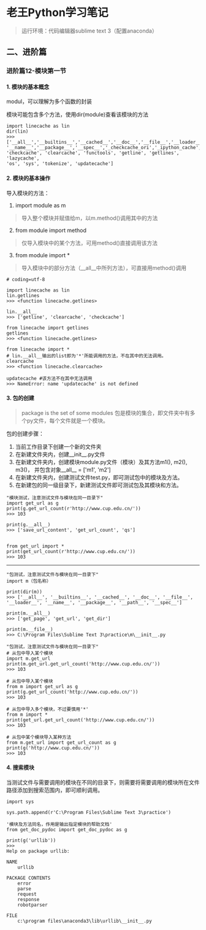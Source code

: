 # 老王Python学习笔记
> 运行环境：代码编辑器sublime text 3（配置anaconda）
## 二、进阶篇

### 进阶篇12-模块第一节


#### 1. 模块的基本概念
modul，可以理解为多个函数的封装

模块可能包含多个方法，使用dir(module)查看该模块的方法
```
import linecache as lin
dir(lin)
>>> ['__all__','__builtins__','__cached__','__doc__','__file__','__loader__',
'__name__','__package__','__spec__','_checkcache_ori','_ipython_cache','cache',
'checkcache', 'clearcache', 'functools', 'getline', 'getlines', 'lazycache',
'os', 'sys', 'tokenize', 'updatecache']
```

#### 2. 模块的基本操作
导入模块的方法：
1. import module as m 
> 导入整个模块并赋值给m，以m.method()调用其中的方法
2. from module import method
> 仅导入模块中的某个方法，可用method()直接调用该方法
3. from module import *  
> 导入模块中的部分方法（__all__中所列方法），可直接用method()调用

```
# coding=utf-8

import linecache as lin
lin.getlines
>>> <function linecache.getlines>

lin.__all__
>>> ['getline', 'clearcache', 'checkcache']

from linecache import getlines
getlines
>>> <function linecache.getlines>

from linecache import *
# lin.__all__输出的list即为'*'所能调用的方法，不在其中的无法调用。
clearcache
>>> <function linecache.clearcache>

updatecache #该方法不在其中无法调用
>>> NameError: name 'updatecache' is not defined

```

#### 3. 包的创建
> package is the set of some modules
包是模块的集合，即文件夹中有多个py文件，每个文件就是一个模块。

包的创建步骤：
1. 当前工作目录下创建一个新的文件夹
2. 在新建文件夹内，创建__init__.py文件
3. 在新建文件夹内，创建模块module.py文件（模块）及其方法m1(), m2(), m3()， 并包含对象__all__ = ['m1', 'm2']
4. 在新建文件夹内，创建测试文件test.py，即可测试包中的模块及方法。
5. 在新建包的同一级目录下，新建测试文件即可测试包及其模块和方法。
```
"模块测试，注意测试文件与模块在同一目录下"
import get_url as g
print(g.get_url_count(r'http://www.cup.edu.cn/'))
>>> 103

print(g.__all__)
>>> ['save_url_content', 'get_url_count', 'qs']


from get_url import *
print(get_url_count(r'http://www.cup.edu.cn/'))
>>> 103

```
---

```
"包测试，注意测试文件与模块在同一目录下"
import m（包名称）

print(dir(m))
>>> ['__all__', '__builtins__', '__cached__', '__doc__', '__file__',
'__loader__', '__name__', '__package__', '__path__', '__spec__']
 
print(m.__all__)
>>> ['get_page', 'get_url', 'get_dir']

print(m.__file__)
>>> C:\Program Files\Sublime Text 3\practice\m\__init__.py
```

```
"包测试，注意测试文件与模块在同一目录下"
# 从包中导入某个模块
import m.get_url
print(m.get_url.get_url_count('http://www.cup.edu.cn/'))
>>> 103

# 从包中导入某个模块
from m import get_url as g
print(g.get_url_count('http://www.cup.edu.cn/'))
>>> 103

# 从包中导入多个模块，不过要慎用'*'
from m import *
print(get_url.get_url_count('http://www.cup.edu.cn/'))
>>> 103

# 从包中某个模块导入某种方法
from m.get_url import get_url_count as g
print(g('http://www.cup.edu.cn/'))
>>> 103

```
#### 4. 搜索模块

当测试文件与需要调用的模块在不同的目录下，则需要将需要调用的模块所在文件路径添加到搜索范围内，即可顺利调用。

```
import sys

sys.path.append(r'C:\Program Files\Sublime Text 3\practice')

'模块及方法同名，作用是输出指定模块的帮助文档'
from get_doc_pydoc import get_doc_pydoc as g

print(g('urllib'))  
>>> 
Help on package urllib:

NAME
    urllib

PACKAGE CONTENTS
    error
    parse
    request
    response
    robotparser

FILE
    c:\program files\anaconda3\lib\urllib\__init__.py
```